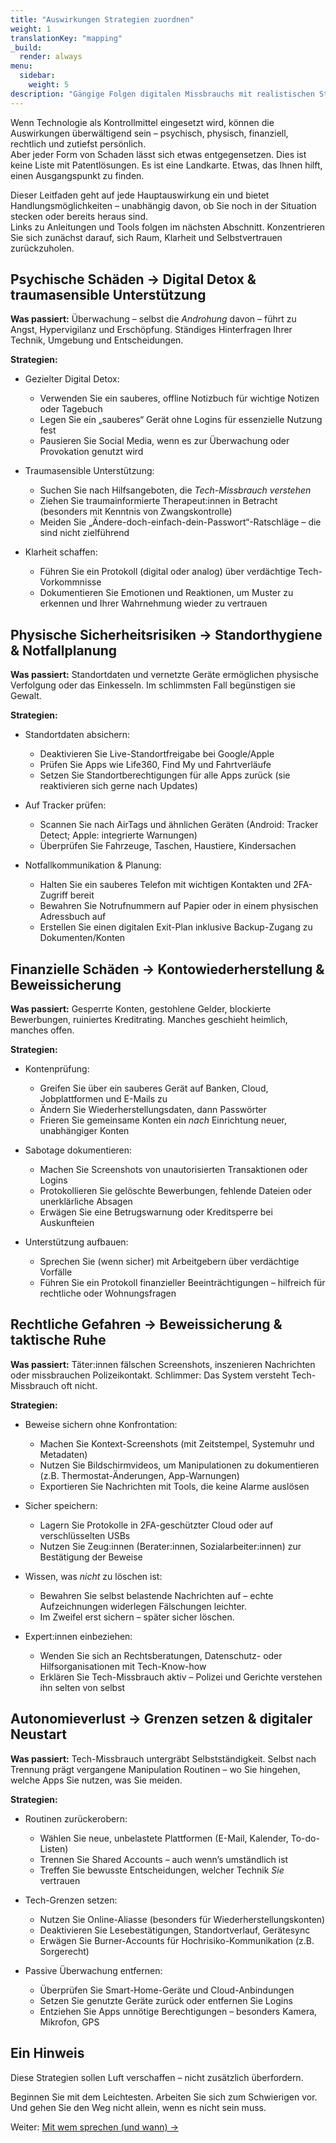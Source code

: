 ```yaml
---
title: "Auswirkungen Strategien zuordnen"
weight: 1
translationKey: "mapping"
_build:
  render: always
menu:
  sidebar:
    weight: 5
description: "Gängige Folgen digitalen Missbrauchs mit realistischen Strategien zur Rückerlangung der Kontrolle verknüpfen."
---
```


Wenn Technologie als Kontrollmittel eingesetzt wird, können die Auswirkungen überwältigend sein – psychisch, physisch, finanziell, rechtlich und zutiefst persönlich.  
Aber jeder Form von Schaden lässt sich etwas entgegensetzen. Dies ist keine Liste mit Patentlösungen. Es ist eine Landkarte. Etwas, das Ihnen hilft, einen Ausgangspunkt zu finden.

Dieser Leitfaden geht auf jede Hauptauswirkung ein und bietet Handlungsmöglichkeiten – unabhängig davon, ob Sie noch in der Situation stecken oder bereits heraus sind.  
Links zu Anleitungen und Tools folgen im nächsten Abschnitt. Konzentrieren Sie sich zunächst darauf, sich Raum, Klarheit und Selbstvertrauen zurückzuholen.

## Psychische Schäden → Digital Detox & traumasensible Unterstützung

**Was passiert:** Überwachung – selbst die *Androhung* davon – führt zu Angst, Hypervigilanz und Erschöpfung. Ständiges Hinterfragen Ihrer Technik, Umgebung und Entscheidungen.

**Strategien:**

- Gezielter Digital Detox:
  - Verwenden Sie ein sauberes, offline Notizbuch für wichtige Notizen oder Tagebuch
  - Legen Sie ein „sauberes“ Gerät ohne Logins für essenzielle Nutzung fest
  - Pausieren Sie Social Media, wenn es zur Überwachung oder Provokation genutzt wird

- Traumasensible Unterstützung:
  - Suchen Sie nach Hilfsangeboten, die *Tech-Missbrauch verstehen*  
  - Ziehen Sie traumainformierte Therapeut:innen in Betracht (besonders mit Kenntnis von Zwangskontrolle)
  - Meiden Sie „Ändere-doch-einfach-dein-Passwort“-Ratschläge – die sind nicht zielführend

- Klarheit schaffen:
  - Führen Sie ein Protokoll (digital oder analog) über verdächtige Tech-Vorkommnisse
  - Dokumentieren Sie Emotionen und Reaktionen, um Muster zu erkennen und Ihrer Wahrnehmung wieder zu vertrauen

## Physische Sicherheitsrisiken → Standorthygiene & Notfallplanung

**Was passiert:** Standortdaten und vernetzte Geräte ermöglichen physische Verfolgung oder das Einkesseln. Im schlimmsten Fall begünstigen sie Gewalt.

**Strategien:**

- Standortdaten absichern:
  - Deaktivieren Sie Live-Standortfreigabe bei Google/Apple  
  - Prüfen Sie Apps wie Life360, Find My und Fahrtverläufe  
  - Setzen Sie Standortberechtigungen für alle Apps zurück (sie reaktivieren sich gerne nach Updates)

- Auf Tracker prüfen:
  - Scannen Sie nach AirTags und ähnlichen Geräten (Android: Tracker Detect; Apple: integrierte Warnungen)
  - Überprüfen Sie Fahrzeuge, Taschen, Haustiere, Kindersachen

- Notfallkommunikation & Planung:
  - Halten Sie ein sauberes Telefon mit wichtigen Kontakten und 2FA-Zugriff bereit  
  - Bewahren Sie Notrufnummern auf Papier oder in einem physischen Adressbuch auf  
  - Erstellen Sie einen digitalen Exit-Plan inklusive Backup-Zugang zu Dokumenten/Konten

## Finanzielle Schäden → Kontowiederherstellung & Beweissicherung

**Was passiert:** Gesperrte Konten, gestohlene Gelder, blockierte Bewerbungen, ruiniertes Kreditrating. Manches geschieht heimlich, manches offen.

**Strategien:**

- Kontenprüfung:
  - Greifen Sie über ein sauberes Gerät auf Banken, Cloud, Jobplattformen und E-Mails zu  
  - Ändern Sie Wiederherstellungsdaten, dann Passwörter  
  - Frieren Sie gemeinsame Konten ein *nach* Einrichtung neuer, unabhängiger Konten  

- Sabotage dokumentieren:
  - Machen Sie Screenshots von unautorisierten Transaktionen oder Logins  
  - Protokollieren Sie gelöschte Bewerbungen, fehlende Dateien oder unerklärliche Absagen  
  - Erwägen Sie eine Betrugswarnung oder Kreditsperre bei Auskunfteien  

- Unterstützung aufbauen:
  - Sprechen Sie (wenn sicher) mit Arbeitgebern über verdächtige Vorfälle  
  - Führen Sie ein Protokoll finanzieller Beeinträchtigungen – hilfreich für rechtliche oder Wohnungsfragen  

## Rechtliche Gefahren → Beweissicherung & taktische Ruhe

**Was passiert:** Täter:innen fälschen Screenshots, inszenieren Nachrichten oder missbrauchen Polizeikontakt. Schlimmer: Das System versteht Tech-Missbrauch oft nicht.

**Strategien:**

- Beweise sichern ohne Konfrontation:
  - Machen Sie Kontext-Screenshots (mit Zeitstempel, Systemuhr und Metadaten)  
  - Nutzen Sie Bildschirmvideos, um Manipulationen zu dokumentieren (z.B. Thermostat-Änderungen, App-Warnungen)  
  - Exportieren Sie Nachrichten mit Tools, die keine Alarme auslösen  

- Sicher speichern:
  - Lagern Sie Protokolle in 2FA-geschützter Cloud oder auf verschlüsselten USBs  
  - Nutzen Sie Zeug:innen (Berater:innen, Sozialarbeiter:innen) zur Bestätigung der Beweise  

- Wissen, was *nicht* zu löschen ist:
  - Bewahren Sie selbst belastende Nachrichten auf – echte Aufzeichnungen widerlegen Fälschungen leichter.  
  - Im Zweifel erst sichern – später sicher löschen.  

- Expert:innen einbeziehen:
  - Wenden Sie sich an Rechtsberatungen, Datenschutz- oder Hilfsorganisationen mit Tech-Know-how  
  - Erklären Sie Tech-Missbrauch aktiv – Polizei und Gerichte verstehen ihn selten von selbst  

## Autonomieverlust → Grenzen setzen & digitaler Neustart

**Was passiert:** Tech-Missbrauch untergräbt Selbstständigkeit. Selbst nach Trennung prägt vergangene Manipulation Routinen – wo Sie hingehen, welche Apps Sie nutzen, was Sie meiden.

**Strategien:**

- Routinen zurückerobern:
  - Wählen Sie neue, unbelastete Plattformen (E-Mail, Kalender, To-do-Listen)  
  - Trennen Sie Shared Accounts – auch wenn’s umständlich ist  
  - Treffen Sie bewusste Entscheidungen, welcher Technik *Sie* vertrauen  

- Tech-Grenzen setzen:
  - Nutzen Sie Online-Aliasse (besonders für Wiederherstellungskonten)  
  - Deaktivieren Sie Lesebestätigungen, Standortverlauf, Gerätesync  
  - Erwägen Sie Burner-Accounts für Hochrisiko-Kommunikation (z.B. Sorgerecht)  

- Passive Überwachung entfernen:
  - Überprüfen Sie Smart-Home-Geräte und Cloud-Anbindungen  
  - Setzen Sie genutzte Geräte zurück oder entfernen Sie Logins  
  - Entziehen Sie Apps unnötige Berechtigungen – besonders Kamera, Mikrofon, GPS  

## Ein Hinweis

Diese Strategien sollen Luft verschaffen – nicht zusätzlich überfordern.  

Beginnen Sie mit dem Leichtesten. Arbeiten Sie sich zum Schwierigen vor. Und gehen Sie den Weg nicht allein, wenn es nicht sein muss.  

Weiter: [Mit wem sprechen (und wann) →](/docs/take-back-power/who)
